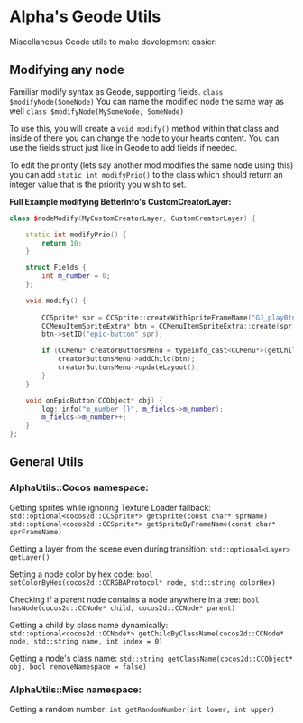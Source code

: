 # Alpha's Geode Utils

Miscellaneous Geode utils to make development easier:

## Modifying any node

Familiar modify syntax as Geode, supporting fields. `class $modifyNode(SomeNode)`
You can name the modified node the same way as well `class $modifyNode(MySomeNode, SomeNode)`

To use this, you will create a `void modify()` method within that class and inside of there you can change the node to your hearts content. You can use the fields struct just like in Geode to add fields if needed. 

To edit the priority (lets say another mod modifies the same node using this) you can add `static int modifyPrio()` to the class which should return an integer value that is the priority you wish to set. 

**Full Example modifying BetterInfo's CustomCreatorLayer:**

```c++
class $nodeModify(MyCustomCreatorLayer, CustomCreatorLayer) {

	static int modifyPrio() {
		return 10;
	}

	struct Fields {
		int m_number = 0;
	};

	void modify() {
		
		CCSprite* spr = CCSprite::createWithSpriteFrameName("GJ_playBtn_001.png");
		CCMenuItemSpriteExtra* btn = CCMenuItemSpriteExtra::create(spr, this, menu_selector(MyCustomCreatorLayer::onEpicButton));
		btn->setID("epic-button"_spr);

		if (CCMenu* creatorButtonsMenu = typeinfo_cast<CCMenu*>(getChildByID("cvolton.betterinfo/creator-buttons-menu"))) {
			creatorButtonsMenu->addChild(btn);
			creatorButtonsMenu->updateLayout();
		}
	}

	void onEpicButton(CCObject* obj) {
		log::info("m_number {}", m_fields->m_number);
		m_fields->m_number++;
	}
};
```

## General Utils

### AlphaUtils::Cocos namespace:

Getting sprites while ignoring Texture Loader fallback:
`std::optional<cocos2d::CCSprite*> getSprite(const char* sprName)`
`std::optional<cocos2d::CCSprite*> getSpriteByFrameName(const char* sprFrameName)`

Getting a layer from the scene even during transition:
`std::optional<Layer> getLayer()`

Setting a node color by hex code:
`bool setColorByHex(cocos2d::CCRGBAProtocol* node, std::string colorHex)`

Checking if a parent node contains a node anywhere in a tree:
`bool hasNode(cocos2d::CCNode* child, cocos2d::CCNode* parent)`

Getting a child by class name dynamically:
`std::optional<cocos2d::CCNode*> getChildByClassName(cocos2d::CCNode* node, std::string name, int index = 0)`

Getting a node's class name:
`std::string getClassName(cocos2d::CCObject* obj, bool removeNamespace = false)`

### AlphaUtils::Misc namespace:

Getting a random number:
`int getRandomNumber(int lower, int upper)`
